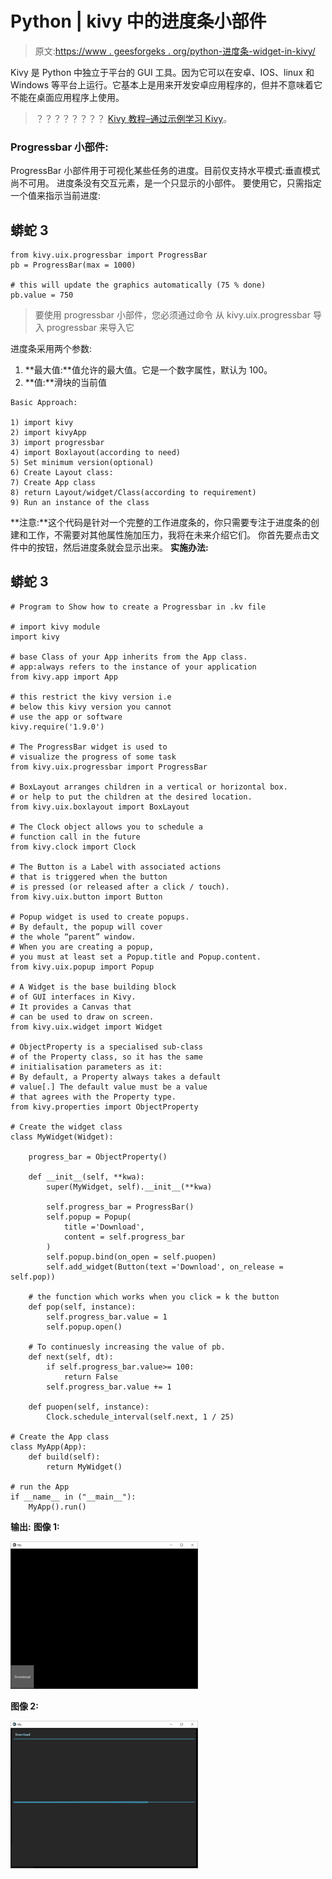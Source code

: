 # Python | kivy 中的进度条小部件

> 原文:[https://www . geesforgeks . org/python-进度条-widget-in-kivy/](https://www.geeksforgeeks.org/python-progress-bar-widget-in-kivy/)

Kivy 是 Python 中独立于平台的 GUI 工具。因为它可以在安卓、IOS、linux 和 Windows 等平台上运行。它基本上是用来开发安卓应用程序的，但并不意味着它不能在桌面应用程序上使用。

> ？？？？？？？？ [Kivy 教程–通过示例学习 Kivy](https://www.geeksforgeeks.org/kivy-tutorial/)。

### Progressbar 小部件:

ProgressBar 小部件用于可视化某些任务的进度。目前仅支持水平模式:垂直模式尚不可用。
进度条没有交互元素，是一个只显示的小部件。
要使用它，只需指定一个值来指示当前进度:

## 蟒蛇 3

```
from kivy.uix.progressbar import ProgressBar
pb = ProgressBar(max = 1000)

# this will update the graphics automatically (75 % done)
pb.value = 750
```

> 要使用 progressbar 小部件，您必须通过命令
> 从 kivy.uix.progressbar 导入 progressbar 来导入它

进度条采用两个参数:
1) **最大值:**值允许的最大值。它是一个数字属性，默认为 100。
2) **值:**滑块的当前值

```
Basic Approach:

1) import kivy
2) import kivyApp
3) import progressbar
4) import Boxlayout(according to need)
5) Set minimum version(optional)
6) Create Layout class:
7) Create App class
8) return Layout/widget/Class(according to requirement)
9) Run an instance of the class
```

**注意:**这个代码是针对一个完整的工作进度条的，你只需要专注于进度条的创建和工作，不需要对其他属性施加压力，我将在未来介绍它们。
你首先要点击文件中的按钮，然后进度条就会显示出来。
**实施办法:**

## 蟒蛇 3

```
# Program to Show how to create a Progressbar in .kv file

# import kivy module   
import kivy 

# base Class of your App inherits from the App class.   
# app:always refers to the instance of your application  
from kivy.app import App

# this restrict the kivy version i.e 
# below this kivy version you cannot 
# use the app or software 
kivy.require('1.9.0')

# The ProgressBar widget is used to
# visualize the progress of some task
from kivy.uix.progressbar import ProgressBar

# BoxLayout arranges children in a vertical or horizontal box.
# or help to put the children at the desired location.
from kivy.uix.boxlayout import BoxLayout

# The Clock object allows you to schedule a
# function call in the future
from kivy.clock import Clock

# The Button is a Label with associated actions
# that is triggered when the button
# is pressed (or released after a click / touch). 
from kivy.uix.button import Button

# Popup widget is used to create popups.
# By default, the popup will cover
# the whole “parent” window.
# When you are creating a popup,
# you must at least set a Popup.title and Popup.content.
from kivy.uix.popup import Popup

# A Widget is the base building block
# of GUI interfaces in Kivy.
# It provides a Canvas that
# can be used to draw on screen.
from kivy.uix.widget import Widget

# ObjectProperty is a specialised sub-class
# of the Property class, so it has the same
# initialisation parameters as it:
# By default, a Property always takes a default
# value[.] The default value must be a value
# that agrees with the Property type.
from kivy.properties import ObjectProperty

# Create the widget class
class MyWidget(Widget):

    progress_bar = ObjectProperty()

    def __init__(self, **kwa):
        super(MyWidget, self).__init__(**kwa)

        self.progress_bar = ProgressBar()
        self.popup = Popup(
            title ='Download',
            content = self.progress_bar
        )
        self.popup.bind(on_open = self.puopen)
        self.add_widget(Button(text ='Download', on_release = self.pop))

    # the function which works when you click = k the button
    def pop(self, instance):
        self.progress_bar.value = 1
        self.popup.open()

    # To continuesly increasing the value of pb.
    def next(self, dt):
        if self.progress_bar.value>= 100:
            return False
        self.progress_bar.value += 1

    def puopen(self, instance):
        Clock.schedule_interval(self.next, 1 / 25)

# Create the App class
class MyApp(App):
    def build(self):
        return MyWidget()

# run the App
if __name__ in ("__main__"):
    MyApp().run()
```

**输出:**
**图像 1:**

![](img/6178a890e094904d0e17161252f20a77.png)

**图像 2:**

![](img/b21dbc371f4555a5702a1c0b631dd0bd.png)